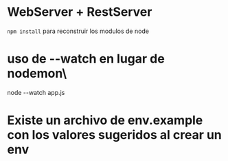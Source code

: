 # WebServer + RestServer

``npm install`` para reconstruir los modulos de node

# uso de --watch en lugar de nodemon\
node --watch app.js

# Existe un archivo de env.example con los valores sugeridos al crear un env